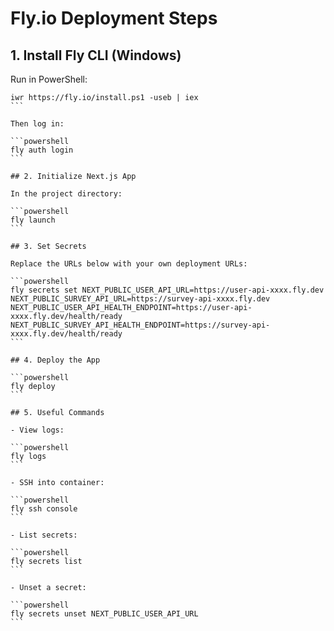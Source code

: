 # Fly.io Deployment Steps

## 1. Install Fly CLI (Windows)

Run in PowerShell:

```​powershell
iwr https://fly.io/install.ps1 -useb | iex
```​

Then log in:

```​powershell
fly auth login
```​

## 2. Initialize Next.js App

In the project directory:

```​powershell
fly launch
```​

## 3. Set Secrets

Replace the URLs below with your own deployment URLs:

```​powershell
fly secrets set NEXT_PUBLIC_USER_API_URL=https://user-api-xxxx.fly.dev NEXT_PUBLIC_SURVEY_API_URL=https://survey-api-xxxx.fly.dev NEXT_PUBLIC_USER_API_HEALTH_ENDPOINT=https://user-api-xxxx.fly.dev/health/ready NEXT_PUBLIC_SURVEY_API_HEALTH_ENDPOINT=https://survey-api-xxxx.fly.dev/health/ready
```​

## 4. Deploy the App

```​powershell
fly deploy
```​

## 5. Useful Commands

- View logs:

```​powershell
fly logs
```​

- SSH into container:

```​powershell
fly ssh console
```​

- List secrets:

```​powershell
fly secrets list
```​

- Unset a secret:

```​powershell
fly secrets unset NEXT_PUBLIC_USER_API_URL
```​
